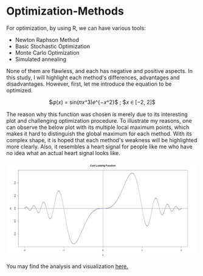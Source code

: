 # Optimization-Methods

For optimization, by using R, we can have various tools: 

- Newton Raphson Method
- Basic Stochastic Optimization
- Monte Carlo Optimization
- Simulated annealing

None of them are flawless, and each has negative and positive aspects. In this study, I will highlight each method's differences, advantages and disadvantages. However, first, let me introduce the equation to be optimized. 

<p align="center">
  $𝜑(𝑥) = sin(𝜋𝑥^3)𝑒^{−𝑥^2}$          ; $𝑥 ∈ [−2, 2]$  
</p>

The reason why this function was chosen is merely due to its interesting plot and challenging optimization
procedure. To illustrate my reasons, one can observe the below plot with its multiple local maximum
points, which makes it hard to distinguish the global maximum for each method. With its complex shape,
it is hoped that each method's weakness will be highlighted more clearly. Also, it resembles a heart signal
for people like me who have no idea what an actual heart signal looks like.

<p align="center">
  <img width="500" height="250" src="https://github.com/FurkanDanisman/Optimization-Methods/raw/main/images/Untitled.png">
</p>



You may find the analysis and visualization [here.](https://furkandanisman.github.io/Optimization-Methods/Code/Optimization-Methods.html) 
